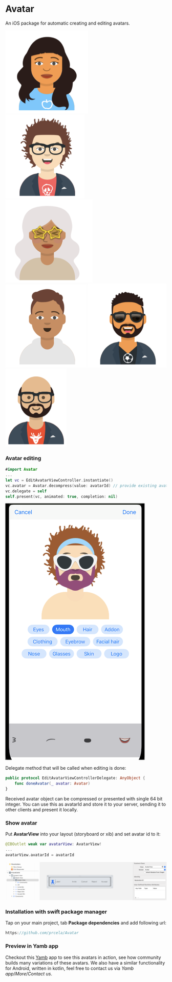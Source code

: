# Avatar

An iOS package for automatic creating and editing avatars.

![Avatar1](./Docs/1.png)
![Avatar2](./Docs/2.png)
![Avatar3](./Docs/3.png)
![Avatar4](./Docs/4.png)
![Avatar5](./Docs/5.png)    
![Avatar6](./Docs/6.png)

### Avatar editing
```swift
#import Avatar
...
let vc = EditAvatarViewController.instantiate()
vc.avatar = Avatar.decompress(value: avatarId) // provide existing avatar id or some random int64 value
vc.delegate = self
self.present(vc, animated: true, completion: nil)
```
![Editor](./Docs/editor.png)

Delegate method that will be called when editing is done:
``` swift
public protocol EditAvatarViewControllerDelegate: AnyObject {
    func doneAvatar(_ avatar: Avatar)
}
```
Received avatar object can be compressed or presented with single 64 bit integer. You can use this as avatarId and store it to your server, sending it to other clients and present it locally.

### Show avatar
Put **AvatarView** into your layout (storyboard or xib) and set avatar id to it:
```swift
@IBOutlet weak var avatarView: AvatarView!
...
avatarView.avatarId = avatarId
```
![AvatarView](./Docs/AvatarView.png)

### Installation with **swift package manager**
Tap on your main project, tab **Package dependencies** and add following url:
```swift
https://github.com/prcela/Avatar
```

### Preview in Yamb app
Checkout this [Yamb](https://apps.apple.com/us/app/yamb/id354188615) app to see this avatars in action, see how community builds many variations of these avatars.
We also have a similar functionality for Android, written in kotlin, feel free to contact us via *Yamb app*/*More*/*Contact us*.


